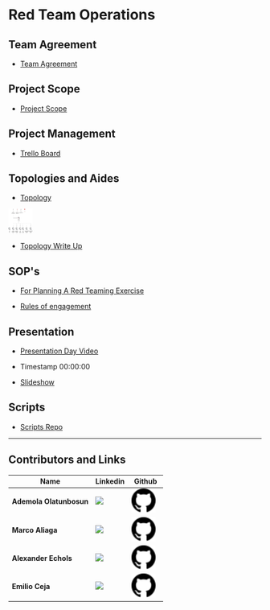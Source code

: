 # Red Team Operations

## **Team Agreement**
+ [Team Agreement](https://github.com/Red-team-401d6/Supporting-Docs/wiki/Team-Agreement#git-process)


## **Project Scope**
+ [Project Scope]()


## **Project Management**
+ [Trello Board](https://trello.com/invite/b/Ds9zgqig/ATTId35321625405be1b5fe735ee2bea7235343B76E3/red-ish-project)


## **Topologies and Aides**

+ [Topology]() 
<img width="48" height="48" src="https://github.com/Red-team-401d6/Supporting-files/blob/main/SimCorp%20topology.jpg">

+ [Topology Write Up]()


## **SOP's**
+ [For Planning A Red Teaming Exercise](https://github.com/Red-team-401d6/SOPs/blob/main/1.%20For%20Planning%20A%20Red%20Teaming%20Exercise.md)

+ [Rules of engagement](https://github.com/Red-team-401d6/SOPs/commit/257627a57b275cdbfa657cd7fd9d1569cbb13271)


## **Presentation**
+ [Presentation Day Video]()
+ Timestamp 00:00:00

+ [Slideshow](https://docs.google.com/presentation/d/16h-szcnJ7zIJqjRT6haVvxy5CZwOPdMU3qbZYyRSuIE/edit?usp=sharing)


## **Scripts**

+ [Scripts Repo]()

---
## **Contributors and Links**
| Name     | Linkedin       | Github | 
| -------- | -------------- | -------|
| **Ademola Olatunbosun** |<a href="https://www.linkedin.com/in/ademola-olatunbosun/" target=" _blank" rel="noopenernoreferrer"><img height="38" src="https://brand.linkedin.com/content/dam/me/business/en-us/amp/brand-site/v2/bg/LI-Bug.svg.original.svg"></a>&nbsp;&nbsp; |<a href="https://github.com/ademo11" target=" _blank" rel="noopenernoreferrer"><img width="48" height="48" src="https://github.com/J-AAT/The-Word/blob/main/github.svg"></a>&nbsp;&nbsp;  |
| **Marco Aliaga** |<a href="https://www.linkedin.com/in/marcoaliaga8/" target=" _blank" rel="noopenernoreferrer"><img height="38" src="https://brand.linkedin.com/content/dam/me/business/en-us/amp/brand-site/v2/bg/LI-Bug.svg.original.svg"></a>&nbsp;&nbsp; |<a href="https://github.com/kharne8" target=" _blank" rel="noopenernoreferrer"><img width="48" height="48" src="https://github.com/J-AAT/The-Word/blob/main/github.svg"></a>&nbsp;&nbsp;  |
| **Alexander Echols** |<a href="https://www.linkedin.com/in/alexander88echols/" target=" _blank" rel="noopenernoreferrer"><img height="38" src="https://brand.linkedin.com/content/dam/me/business/en-us/amp/brand-site/v2/bg/LI-Bug.svg.original.svg"></a>&nbsp;&nbsp; |<a href="https://github.com/R00sterGuy" target=" _blank" rel="noopenernoreferrer"><img width="48" height="48" src="https://github.com/J-AAT/The-Word/blob/main/github.svg"></a>&nbsp;&nbsp;  |
| **Emilio Ceja** |<a href="https://www.linkedin.com/in/jesus-ceja-013b20263/" target=" _blank" rel="noopenernoreferrer"><img height="38" src="https://brand.linkedin.com/content/dam/me/business/en-us/amp/brand-site/v2/bg/LI-Bug.svg.original.svg"></a>&nbsp;&nbsp; |<a href="https://github.com/JesusCEVC" target=" _blank" rel="noopenernoreferrer"><img width="48" height="48" src="https://github.com/J-AAT/The-Word/blob/main/github.svg"></a>&nbsp;&nbsp;  |
